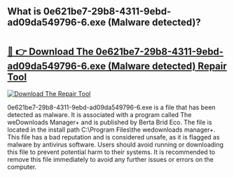 ## What is 0e621be7-29b8-4311-9ebd-ad09da549796-6.exe (Malware detected)? 

# <h2><a href="https://exedetect.com/download.php?0e621be7-29b8-4311-9ebd-ad09da549796-6.exe (Malware detected)">🔗 👉 Download The 0e621be7-29b8-4311-9ebd-ad09da549796-6.exe (Malware detected) Repair Tool</a></h2>

[![Download The Repair Tool](https://exedetect.com/download-button.jpg)](https://exedetect.com/download.php?0e621be7-29b8-4311-9ebd-ad09da549796-6.exe (Malware detected))

0e621be7-29b8-4311-9ebd-ad09da549796-6.exe is a file that has been detected as malware. It is associated with a program called The weDownloads Manager+ and is published by Berta Brid Eco. The file is located in the install path C:\Program Files\the wedownloads manager+. This file has a bad reputation and is considered unsafe, as it is flagged as malware by antivirus software. Users should avoid running or downloading this file to prevent potential harm to their systems. It is recommended to remove this file immediately to avoid any further issues or errors on the computer.
